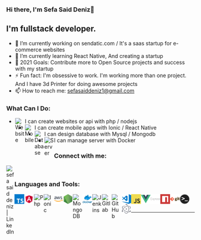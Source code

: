 
### Hi there, I'm Sefa Said Deniz👋
## I'm fullstack developer.


- 🔭 I’m currently working on sendatic.com / It's a saas startup for e-commerce websites
- 🌱 I’m currently learning React Native, And creating a startup
- 🥅 2021 Goals: Contribute more to Open Source projects and success with my startup
- ⚡ Fun fact: I'm obsessive to work. I'm working more than one project. And I have 3d Printer for doing awesome projects
- 📫 How to reach me: sefasaiddeniz1@gmail.com

### What Can I Do:
- <img align="left" alt="Website" width="26px" src="https://www.pngkey.com/png/full/18-185192_png-50-px-website-icon-blue.png" />  I can create websites or api with php / nodejs
-  <img align="left" alt="Mobile" width="26px" src="https://www.vippng.com/png/detail/10-103323_phone-icons-teal-mobile-app-icon-transparent-background.png" />  I can create mobile apps with Ionic / React Native 
-  <img align="left" alt="Database" width="26px" src="https://i.pinimg.com/originals/ac/4c/2d/ac4c2d3352860211063e15949e41cdb0.png" />  I can design database with Mysql / Mongodb
-  <img align="left" alt="Server" width="26px" src="https://d3vlyaljhwga45.cloudfront.net/web-media/upload/docker.png" />  I can manage server with Docker 


### Connect with me:

[<img align="left" alt="sefa said deniz | LinkedIn" width="22px" src="https://img.icons8.com/color/48/000000/linkedin.png" />](https://www.linkedin.com/in/sefa-said-deniz/)
<br />


### Languages and Tools:


[<img align="left" alt="TypeScript" width="26px" src="https://raw.githubusercontent.com/github/explore/80688e429a7d4ef2fca1e82350fe8e3517d3494d/topics/typescript/typescript.png" />][github]

[<img align="left" alt="Angular" width="26px" src="https://raw.githubusercontent.com/github/explore/fbceb94436312b6dacde68d122a5b9c7d11f9524/topics/angular/angular.png" />][github]


[<img align="left" alt="Php" width="26px" src="https://raw.githubusercontent.com/rhoit/mode-icons/dump/icons/php.png" />][github]


[<img align="left" alt="Ionic" width="26px" src="https://pbs.twimg.com/profile_images/1148952014036054016/xxv7lLvp_400x400.jpg" />][github]

[<img align="left" alt="Aws" width="26px" src="https://raw.githubusercontent.com/github/explore/fbceb94436312b6dacde68d122a5b9c7d11f9524/topics/aws/aws.png" />][github]


[<img align="left" alt="Node.js" width="26px" src="https://raw.githubusercontent.com/github/explore/80688e429a7d4ef2fca1e82350fe8e3517d3494d/topics/nodejs/nodejs.png" />][github]

[<img align="left" alt="MongoDB" width="26px" src="https://img.icons8.com/color/48/000000/mongodb.png" />][github]

[<img align="left" alt="Docker" width="26px" src="https://raw.githubusercontent.com/github/explore/80688e429a7d4ef2fca1e82350fe8e3517d3494d/topics/docker/docker.png" />][github]

[<img align="left" alt="Jenkins" width="26px" src="https://img.icons8.com/color/48/000000/jenkins.png"/>][github]

[<img align="left" alt="Gitlab" width="26px" src="https://img.icons8.com/color/48/000000/gitlab.png"/>][github]

[<img align="left" alt="GitHub" width="26px" src="https://img.icons8.com/bubbles/50/000000/github.png" />][github]

[<img align="left" alt="Visual Studio Code" width="26px" src="https://raw.githubusercontent.com/github/explore/80688e429a7d4ef2fca1e82350fe8e3517d3494d/topics/visual-studio-code/visual-studio-code.png" />][github]

[<img align="left" alt="JavaScript" width="26px" src="https://raw.githubusercontent.com/github/explore/80688e429a7d4ef2fca1e82350fe8e3517d3494d/topics/javascript/javascript.png" />][github]

[<img align="left" alt="Vue" width="26px" src="https://raw.githubusercontent.com/github/explore/80688e429a7d4ef2fca1e82350fe8e3517d3494d/topics/vue/vue.png" />][github]

[<img align="left" alt="Express" width="26px" src="https://raw.githubusercontent.com/github/explore/80688e429a7d4ef2fca1e82350fe8e3517d3494d/topics/express/express.png" />][github]

[<img align="left" alt="Npm" width="26px" src="https://raw.githubusercontent.com/github/explore/80688e429a7d4ef2fca1e82350fe8e3517d3494d/topics/npm/npm.png" />][github]

[<img align="left" alt="Git" width="26px" src="https://raw.githubusercontent.com/github/explore/80688e429a7d4ef2fca1e82350fe8e3517d3494d/topics/git/git.png" />][github]

[<img align="left" alt="Terminal" width="26px" src="https://raw.githubusercontent.com/github/explore/80688e429a7d4ef2fca1e82350fe8e3517d3494d/topics/terminal/terminal.png" />][github]

[<img align="left" alt="Electron" width="26px" src="https://raw.githubusercontent.com/github/explore/80688e429a7d4ef2fca1e82350fe8e3517d3494d/topics/electron/electron.png" />][github]


<br />
<br />

---

[linkedin]: https://linkedin.com/in/sefa-said-deniz/
[github]: https://github.com/sefasaid
